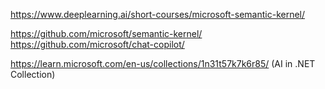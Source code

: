 https://www.deeplearning.ai/short-courses/microsoft-semantic-kernel/  

https://github.com/microsoft/semantic-kernel/  
https://github.com/microsoft/chat-copilot/  

https://learn.microsoft.com/en-us/collections/1n31t57k7k6r85/ (AI in .NET Collection)  
